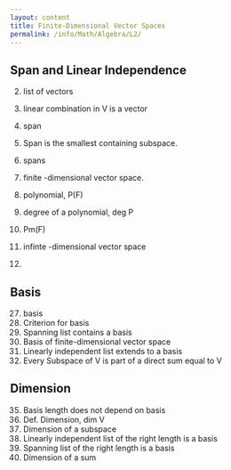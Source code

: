 ```yaml
---
layout: content
title: Finite-Dimensional Vector Spaces
permalink: /info/Math/Algebra/L2/
---
```

## Span and Linear Independence
2) list of vectors
3) linear combination in V is a vector
5) span
7) Span is the smallest containing subspace.
8) spans
10) finite -dimensional vector space.
11) polynomial, P(F)
12) degree of a polynomial, deg P

13) Pm(F)
14) infinte -dimensional vector space
15) 

## Basis
27) basis
29) Criterion for basis
31) Spanning list contains a basis
32) Basis of finite-dimensional vector space
33) Linearly independent list extends to a basis
34) Every Subspace of V is part of a direct sum equal to V

## Dimension
35) Basis length does not depend on basis
36) Def. Dimension, dim V
38) Dimension of a subspace
39) Linearly independent list of the right length is a basis
42) Spanning list of the right length is a basis
43) Dimension of a sum
    

